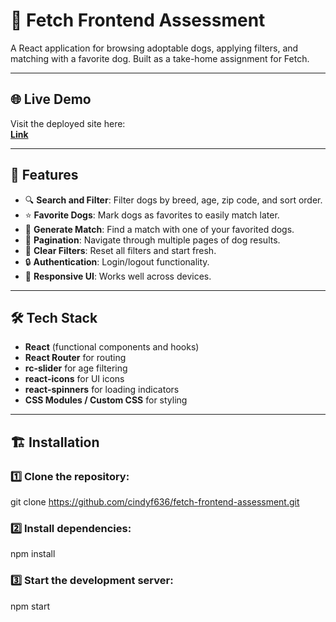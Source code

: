 # 🐾 Fetch Frontend Assessment

A React application for browsing adoptable dogs, applying filters, and matching with a favorite dog. Built as a take-home assignment for Fetch.

---
## 🌐 Live Demo
Visit the deployed site here:  
[**Link**](https://cindyf636.github.io/fetch-frontend-assessment)

---

## 🚀 Features

- 🔍 **Search and Filter**: Filter dogs by breed, age, zip code, and sort order.
- ⭐ **Favorite Dogs**: Mark dogs as favorites to easily match later.
- 🐶 **Generate Match**: Find a match with one of your favorited dogs.
- 📃 **Pagination**: Navigate through multiple pages of dog results.
- 🧹 **Clear Filters**: Reset all filters and start fresh.
- 🔒 **Authentication**: Login/logout functionality.
- 🌈 **Responsive UI**: Works well across devices.

---

## 🛠️ Tech Stack

- **React** (functional components and hooks)
- **React Router** for routing
- **rc-slider** for age filtering
- **react-icons** for UI icons
- **react-spinners** for loading indicators
- **CSS Modules / Custom CSS** for styling

---
## 🏗 Installation

### 1️⃣ Clone the repository:
git clone https://github.com/cindyf636/fetch-frontend-assessment.git

### 2️⃣ Install dependencies:
npm install

### 3️⃣ Start the development server:
npm start
